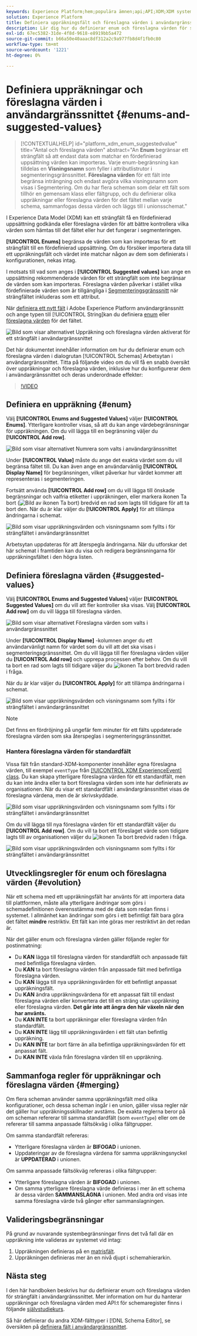 ```yaml
---
keywords: Experience Platform;hem;populära ämnen;api;API;XDM;XDM system;experience data model;data model;ui;workspace;enum;field;
solution: Experience Platform
title: Definiera uppräkningsfält och föreslagna värden i användargränssnittet
description: Lär dig hur du definierar enum och föreslagna värden för strängfält i användargränssnittet för Experience Platform.
exl-id: 67ec5382-31de-4f8d-9618-e8919bb5a472
source-git-commit: b66a50e40aaac8df312a2c9a977fb8d4f1fb0c80
workflow-type: tm+mt
source-wordcount: '1221'
ht-degree: 0%

---
```


# Definiera uppräkningar och föreslagna värden i användargränssnittet {#enums-and-suggested-values}

>[!CONTEXTUALHELP]
>id="platform_xdm_enum_suggestedvalue"
>title="Antal och föreslagna värden"
>abstract="An **Enum** begränsar ett strängfält så att endast data som matchar en fördefinierad uppsättning värden kan importeras. Varje enum-begränsning kan tilldelas en **Visningsnamn** som fyller i attributlistrutor i segmenteringsgränssnittet. **Föreslagna värden** för ett fält inte begränsa inträngning och endast avgöra vilka visningsnamn som visas i Segmentering. Om du har flera scheman som delar ett fält som tillhör en gemensam klass eller fältgrupp, och du definierar olika uppräkningar eller föreslagna värden för det fältet mellan varje schema, sammanfogas dessa värden och läggs till i unionsschemat."

I Experience Data Model (XDM) kan ett strängfält få en fördefinierad uppsättning godkända eller föreslagna värden för att bättre kontrollera vilka värden som hämtas till det fältet eller hur det fungerar i segmenteringen.

**[!UICONTROL Enums]** begränsa de värden som kan importeras för ett strängfält till en fördefinierad uppsättning. Om du försöker importera data till ett uppräkningsfält och värdet inte matchar någon av dem som definierats i konfigurationen, nekas intag.

I motsats till vad som anges i **[!UICONTROL Suggested values]** kan ange en uppsättning rekommenderade värden för ett strängfält som inte begränsar de värden som kan importeras. Föreslagna värden påverkar i stället vilka fördefinierade värden som är tillgängliga i [Segmenteringsgränssnitt](../../../segmentation/ui/overview.md) när strängfältet inkluderas som ett attribut.

När [definiera ett nytt fält](./overview.md#define) i Adobe Experience Platform användargränssnitt och ange typen till [!UICONTROL String]kan du definiera [enum](#enum) eller [föreslagna värden](#suggested-values) för det fältet.

![Bild som visar alternativet Uppräkning och föreslagna värden aktiverat för ett strängfält i användargränssnittet](../../images/ui/fields/enum/enum-options-selected.png)

Det här dokumentet innehåller information om hur du definierar enum och föreslagna värden i dialogrutan [!UICONTROL Schemas] Arbetsytan i användargränssnittet. Titta på följande video om du vill få en snabb översikt över uppräkningar och föreslagna värden, inklusive hur du konfigurerar dem i användargränssnittet och deras underordnade effekter:

>[!VIDEO](https://video.tv.adobe.com/v/3409501/?quality=12&learn=on)

## Definiera en uppräkning {#enum}

Välj **[!UICONTROL Enums and Suggested Values]** väljer **[!UICONTROL Enums]**. Ytterligare kontroller visas, så att du kan ange värdebegränsningar för uppräkningen. Om du vill lägga till en begränsning väljer du **[!UICONTROL Add row]**.

![Bild som visar alternativet Numrera som valts i användargränssnittet](../../images/ui/fields/enum/enum-add-row.png)

Under **[!UICONTROL Value]** måste du ange det exakta värdet som du vill begränsa fältet till. Du kan även ange en användarvänlig **[!UICONTROL Display Name]** för begränsningen, vilket påverkar hur värdet kommer att representeras i segmenteringen.

Fortsätt använda **[!UICONTROL Add row]** om du vill lägga till önskade begränsningar och valfria etiketter i uppräkningen, eller markera ikonen Ta bort (![Bild av ikonen Ta bort](../../images/ui/fields/enum/remove-icon.png)) bredvid en rad som lagts till tidigare för att ta bort den. När du är klar väljer du **[!UICONTROL Apply]** för att tillämpa ändringarna i schemat.

![Bild som visar uppräkningsvärden och visningsnamn som fyllts i för strängfältet i användargränssnittet](../../images/ui/fields/enum/enum-confirm.png)

Arbetsytan uppdateras för att återspegla ändringarna. När du utforskar det här schemat i framtiden kan du visa och redigera begränsningarna för uppräkningsfältet i den högra listen.

## Definiera föreslagna värden {#suggested-values}

Välj **[!UICONTROL Enums and Suggested Values]** väljer **[!UICONTROL Suggested Values]** om du vill att fler kontroller ska visas. Välj **[!UICONTROL Add row]** om du vill lägga till föreslagna värden.

![Bild som visar alternativet Föreslagna värden som valts i användargränssnittet](../../images/ui/fields/enum/suggested-add-row.png)

Under **[!UICONTROL Display Name]** -kolumnen anger du ett användarvänligt namn för värdet som du vill att det ska visas i segmenteringsgränssnittet. Om du vill lägga till fler föreslagna värden väljer du **[!UICONTROL Add row]** och upprepa processen efter behov. Om du vill ta bort en rad som lagts till tidigare väljer du ![ikonen Ta bort](../../images/ui/fields/enum/remove-icon.png) bredvid raden i fråga.

När du är klar väljer du **[!UICONTROL Apply]** för att tillämpa ändringarna i schemat.

![Bild som visar uppräkningsvärden och visningsnamn som fyllts i för strängfältet i användargränssnittet](../../images/ui/fields/enum/suggested-confirm.png)

>[!NOTE]
>
>Det finns en fördröjning på ungefär fem minuter för ett fälts uppdaterade föreslagna värden som ska återspeglas i segmenteringsgränssnittet.

### Hantera föreslagna värden för standardfält

Vissa fält från standard-XDM-komponenter innehåller egna föreslagna värden, till exempel `eventType` från [[!UICONTROL XDM ExperienceEvent] class](../../classes/experienceevent.md). Du kan skapa ytterligare föreslagna värden för ett standardfält, men du kan inte ändra eller ta bort föreslagna värden som inte har definierats av organisationen. När du visar ett standardfält i användargränssnittet visas de föreslagna värdena, men de är skrivskyddade.

![Bild som visar uppräkningsvärden och visningsnamn som fyllts i för strängfältet i användargränssnittet](../../images/ui/fields/enum/suggested-standard.png)

Om du vill lägga till nya föreslagna värden för ett standardfält väljer du **[!UICONTROL Add row]**. Om du vill ta bort ett föreslaget värde som tidigare lagts till av organisationen väljer du ![ikonen Ta bort](../../images/ui/fields/enum/remove-icon.png) bredvid raden i fråga.

![Bild som visar uppräkningsvärden och visningsnamn som fyllts i för strängfältet i användargränssnittet](../../images/ui/fields/enum/suggested-standard-add.png)

<!-- ### Removing suggested values for standard fields

Only suggested values that you define can be removed from a standard field. Existing suggested values can be disabled so that they no longer appear in the segmentation dropdown, but they cannot be removed outright.

For example, consider a profile schema where the a suggested value for the standard `person.gender` field is disabled:

![Image showing the enum values and display names filled out for the string field in the UI](../../images/ui/fields/enum/standard-enum-disabled.png)

In this example, the display name "[!UICONTROL Non-specific]" is now disabled from being shown in the segmentation dropdown list. However, the value `non_specific` is still part of the list of enumerated fields and is therefore still allowed on ingestion. In other words, you cannot disable the actual enum value for the standard field as it would go against the principle of only allowing changes that make a field less restrictive.

See the [section below](#evolution) for more information on the rules for updating enums and suggested values for existing schema fields. -->

## Utvecklingsregler för enum och föreslagna värden {#evolution}

När ett schema med ett uppräkningsfält har använts för att importera data till plattformen, måste alla ytterligare ändringar som görs i schemadefinitionen överensstämma med de data som redan finns i systemet. I allmänhet kan ändringar som görs i ett befintligt fält bara göra det fältet **mindre** restriktiv. Ett fält kan inte göras mer restriktivt än det redan är.

När det gäller enum och föreslagna värden gäller följande regler för postinmatning:

* Du **KAN** lägga till föreslagna värden för standardfält och anpassade fält med befintliga föreslagna värden.
* Du **KAN** ta bort föreslagna värden från anpassade fält med befintliga föreslagna värden.
* Du **KAN** lägga till nya uppräkningsvärden för ett befintligt anpassat uppräkningsfält.
* Du **KAN** ändra uppräkningsvärdena för ett anpassat fält till endast föreslagna värden eller konvertera det till en sträng utan uppräkning eller föreslagna värden. **Det går inte att ångra den här växeln när den har använts.**
* Du **KAN INTE** ta bort uppräkningar eller föreslagna värden från standardfält.
* Du **KAN INTE** lägg till uppräkningsvärden i ett fält utan befintlig uppräkning.
* Du **KAN INTE** tar bort färre än alla befintliga uppräkningsvärden för ett anpassat fält.
* Du **KAN INTE** växla från föreslagna värden till en uppräkning.

## Sammanfoga regler för uppräkningar och föreslagna värden {#merging}

Om flera scheman använder samma uppräkningsfält med olika konfigurationer, och dessa scheman ingår i en union, gäller vissa regler när det gäller hur uppräkningsskillnader avstäms. De exakta reglerna beror på om scheman refererar till samma standardfält (som `eventType`) eller om de refererar till samma anpassade fältsökväg i olika fältgrupper.

Om samma standardfält refereras:

* Ytterligare föreslagna värden är **BIFOGAD** i unionen.
* Uppdateringar av de föreslagna värdena för samma uppräkningsnyckel är **UPPDATERAD** i unionen.

Om samma anpassade fältsökväg refereras i olika fältgrupper:

* Ytterligare föreslagna värden är **BIFOGAD** i unionen.
* Om samma ytterligare föreslagna värde definieras i mer än ett schema är dessa värden **SAMMANSLAGNA** i unionen. Med andra ord visas inte samma föreslagna värde två gånger efter sammanslagningen.

## Valideringsbegränsningar

På grund av nuvarande systembegränsningar finns det två fall där en uppräkning inte valideras av systemet vid intag:

1. Uppräkningen definieras på en [matrisfält](./array.md).
1. Uppräkningen definieras mer än en nivå djupt i schemahierarkin.

## Nästa steg

I den här handboken beskrivs hur du definierar enum och föreslagna värden för strängfält i användargränssnittet. Mer information om hur du hanterar uppräkningar och föreslagna värden med API:t för schemaregister finns i följande [självstudiekurs](../../tutorials/suggested-values.md).

Så här definierar du andra XDM-fälttyper i [!DNL Schema Editor], se översikten på [definiera fält i användargränssnittet](./overview.md#special).
